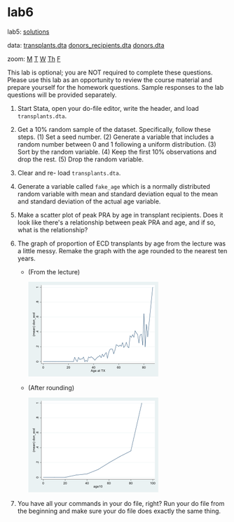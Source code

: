 # lab6

lab5: [solutions](lab5.md)

data: [transplants.dta](transplants.dta) [donors_recipients.dta](donors_recipients.dta) [donors.dta](donors.dta)

zoom: [M](https://JHUBlueJays.zoom.us/j/96760923747) [T](https://JHUBlueJays.zoom.us/j/99476415268) [W](https://jhubluejays.zoom.us/j/98628544091?pwd=ZGx5NTN1RHNzNDUrQ3c3Uys0RVYrUT09) [Th](https://JHUBlueJays.zoom.us/j/3393703103) [F](https://JHUBlueJays.zoom.us/j/8581993134)

This lab is optional; you are NOT required to complete these questions. Please use this lab as an opportunity to review the course material and prepare yourself for the homework questions. Sample responses to the lab questions will be provided separately.

1. Start Stata, open your do-file editor, write the header, and load `transplants.dta`.

2. Get a 10% random sample of the dataset. Specifically, follow these steps. (1) Set a seed number. (2) Generate a variable that includes a random number between 0 and 1 following a uniform distribution. (3) Sort by the random variable. (4) Keep the first 10% observations and drop the rest. (5) Drop the random variable.

3. Clear and re- load `transplants.dta`.

4. Generate a variable called `fake_age` which is a normally distributed random variable with mean and standard deviation equal to the mean and standard deviation of the actual age variable.

5. Make a scatter plot of peak PRA by age in transplant recipients. Does it look like there's a relationship between peak PRA and age, and if so, what is the relationship?

6. The graph of proportion of ECD transplants by age from the lecture was a little messy. Remake the graph with the age rounded to the nearest ten years.

   + (From the lecture)

     ![Picture1](Picture1.png)

   + (After rounding)

     ![Picture2](Picture2.png)

7. You have all your commands in your do file, right? Run your do file from the beginning and make sure your do file does exactly the same thing.

